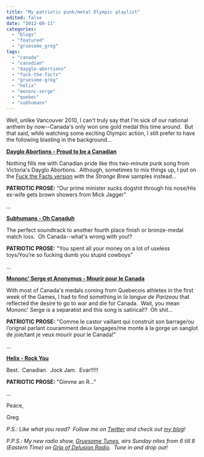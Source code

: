 ```yaml
---
title: "My patriotic punk/metal Olympic playlist"
edited: false
date: "2012-08-11"
categories:
  - "blogs"
  - "featured"
  - "gruesome_greg"
tags:
  - "canada"
  - "canadian"
  - "dayglo-abortions"
  - "fuck-the-facts"
  - "gruesome-greg"
  - "helix"
  - "mononc-serge"
  - "quebec"
  - "subhumans"
---
```


Well, unlike Vancouver 2010, I can't truly say that I'm sick of our national anthem by now--Canada's only won one gold medal this time around.  But that said, while watching some exciting Olympic action, I still prefer to have the following blasting in the background...

[**Dayglo Abortions - Proud to be a Canadian**](http://www.youtube.com/watch?v=E-1D27HeX50)

Nothing fills me with Canadian pride like this two-minute punk song from Victoria's Dayglo Abortions.  Although, sometimes to mix things up, I put on the [Fuck the Facts version](http://www.youtube.com/watch?v=XgoXPiYQGb4) with the _Strange Brew_ samples instead...

**PATRIOTIC PROSE:** "Our prime minister sucks dogshit through his nose/His ex-wife gets brown showers from Mick Jagger"

...

[**Subhumans - Oh Canaduh**](http://music.cbc.ca/play/artist/The-Subhumans/Oh-Canaduh)

The perfect soundtrack to another fourth place finish or bronze-medal match loss.  Oh Canada--what's wrong with you!?

**PATRIOTIC PROSE:** "You spent all your money on a lot of useless toys/You’re so fucking dumb you stupid cowboys"

...

**[Mononc' Serge et Anonymus - Mourir pour le Canada](http://www.youtube.com/watch?v=Jc5B_9Wu1kY)**

With most of Canada's medals coming from Quebecois athletes in the first week of the Games, I had to find something in _la langue de Parizeau_ that reflected the desire to go to war and die for Canada.  Wait, you mean Mononc' Serge is a separatist and this song is satirical!?  Oh shit...

**PATRIOTIC PROSE:** "Comme le castor vaillant qui construit son barrage/ou l’orignal parlant couramment deux langages/me monte à la gorge un sanglot de joie/tant je veux mourir pour le Canada!"

...

**[Helix - Rock You](http://www.youtube.com/watch?v=0BNnu3Ip9gE)**

Best.  Canadian.  Jock Jam.  Evar!!!!!

**PATRIOTIC PROSE:** "Gimme an R..."

...

Peace,

Greg

_P.S.: Like what you read?  Follow me on [Twitter](http://twitter.com/gruesomeviews) and check out [my blog](http://gruesomeviews.com/)!_

_P.P.S.: My new radio show, [Gruesome Tunes](http://gruesomeviews.com/category/music/gruesome-tunes/), airs Sunday nites from 6 till 8 (Eastern Time) on [Grip of Delusion Radio](http://www.steamingheathen.com/delusion/).  Tune in and drop out!_
